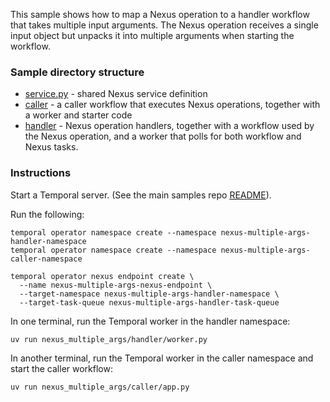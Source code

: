 This sample shows how to map a Nexus operation to a handler workflow that takes multiple input arguments. The Nexus operation receives a single input object but unpacks it into multiple arguments when starting the workflow.

### Sample directory structure

- [service.py](./service.py) - shared Nexus service definition
- [caller](./caller) - a caller workflow that executes Nexus operations, together with a worker and starter code
- [handler](./handler) - Nexus operation handlers, together with a workflow used by the Nexus operation, and a worker that polls for both workflow and Nexus tasks.

### Instructions

Start a Temporal server. (See the main samples repo [README](../README.md)).

Run the following:

```
temporal operator namespace create --namespace nexus-multiple-args-handler-namespace
temporal operator namespace create --namespace nexus-multiple-args-caller-namespace

temporal operator nexus endpoint create \
  --name nexus-multiple-args-nexus-endpoint \
  --target-namespace nexus-multiple-args-handler-namespace \
  --target-task-queue nexus-multiple-args-handler-task-queue
```

In one terminal, run the Temporal worker in the handler namespace:
```
uv run nexus_multiple_args/handler/worker.py
```

In another terminal, run the Temporal worker in the caller namespace and start the caller workflow:
```
uv run nexus_multiple_args/caller/app.py
```